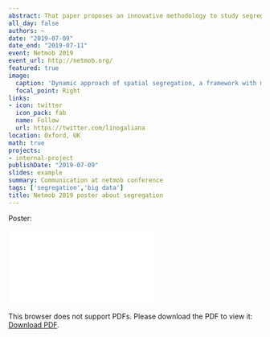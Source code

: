 ```yaml
---
abstract: That paper proposes an innovative methodology to study segregation dynamics at fine spatial and temporal granularity for both low- and high-income groups. We build infra-day segregation indexes using individual geocoded position records from anonymized mobile phone data. We adopt a Monte-Carlo procedure to estimate phone users' likelihood of belonging to low- or high-income groups. We estimate infra-day segregation indexes by taking into account co-presence at 500x500 meters cells. We propose robustness checks and compare results with residential segregation indexes derived from tax data. 
all_day: false
authors: ~
date: "2019-07-09"
date_end: "2019-07-11"
event: Netmob 2019
event_url: http://netmob.org/
featured: true
image:
  caption: 'Dynamic approach of spatial segregation, a framework with mobile phone data'
  focal_point: Right
links:
- icon: twitter
  icon_pack: fab
  name: Follow
  url: https://twitter.com/linogaliana
location: Oxford, UK
math: true
projects:
- internal-project
publishDate: "2019-07-09"
slides: example
summary: Communication at netmob conference
tags: ['segregation','big data']
title: Netmob 2019 poster about segregation
---
```


Poster:

<object data="/static/netmob2019/Poster_NETMOB.pdf" type="application/pdf" width="700px" height="700px">
    <embed src="/img/netmob2019/Poster_NETMOB.pdf">
        <p>This browser does not support PDFs. Please download the PDF to view it: <a href="/img/netmob2019/Poster_NETMOB.pdf">Download PDF</a>.</p>
    </embed>
</object>

<!-----------
url_code: ""
url_pdf: ""
url_slides: ""
url_video: ""

{{% alert note %}}
Click on the **Slides** button above to view the built-in slides feature.
{{% /alert %}}

Slides can be added in a few ways:

- **Create** slides using Academic's [*Slides*](https://sourcethemes.com/academic/docs/managing-content/#create-slides) feature and link using `slides` parameter in the front matter of the talk file
- **Upload** an existing slide deck to `static/` and link using `url_slides` parameter in the front matter of the talk file
- **Embed** your slides (e.g. Google Slides) or presentation video on this page using [shortcodes](https://sourcethemes.com/academic/docs/writing-markdown-latex/).

Further talk details can easily be added to this page using *Markdown* and $\rm \LaTeX$ math code.
--------------->
